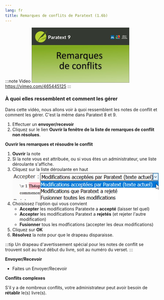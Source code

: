 ```yaml
---
lang: fr
title: Remarques de conflits de Paratext (1.6b)
---
```


:::note Video
[![ ](../../media/1.6b.png)](https://vimeo.com/465445125)  
https://vimeo.com/465445125
:::

### À quoi elles ressemblent et comment les gérer


Dans cette vidéo, nous allons voir à quoi ressemblent les notes de conflit et comment les gérer. C'est la même dans Paratext 8 et 9.

1. Effectuer un **envoyer/recevoir**
1. Cliquez sur le lien **Ouvrir la fenêtre de la liste de remarques de conflit non résolues**.

**Ouvrir les remarques et résoudre le conflit**

1. **Ouvrir** la note
1. Si la note vous est attribuée, ou si vous êtes un administrateur, une liste déroulante s'affiche.
1. Cliquez sur la liste déroulante en haut
    ![](../../media/accept-conflict-notes.fr.png)
1. Choisissez l'option qui vous convient
     - **Accepter** les modifications Paratexte a **accepté** (laisser tel quel)
     - **Accepter** les modifications Paratext a **rejetés** (et rejeter l'autre modification)
     - **Fusionner** tous les modfications (accepter les deux modifications)
1. Cliquez sur **OK**
1. **Résolvez** la note pour que le drapeau disparaisse.

:::tip
Un drapeau d'avertissement spécial pour les notes de conflit se trouvent soit au tout début du livre, soit au numéro du verset.
:::

**Envoyer/Recevoir**

- Faites un Envoyer/Recevoir

**Conflits complexes**

S'il y a de nombreux conflits, votre administrateur peut avoir besoin de **rétablir** le(s) livre(s).
